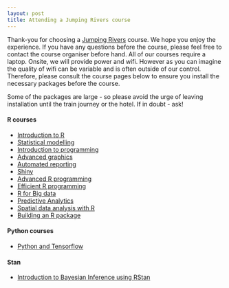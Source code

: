 ```yaml
---
layout: post
title: Attending a Jumping Rivers course
---
```


Thank-you for choosing a [Jumping Rivers](https://jumpingrivers.com) course. 
We hope you enjoy the experience.
If you have any questions before the course, please feel free 
to contact the course organiser before hand. All of our courses
require a laptop. Onsite, we will provide power and wifi. However as you can
imagine the quality of wifi can be variable and is often outside of our control. 
Therefore, please consult the course
pages below to ensure you install the necessary packages before the course. 

Some of the packages are large - so please avoid the urge of leaving installation
until the train journey or the hotel. If in doubt - ask!

#### R courses

  * [Introduction to R](introduction/)
  * [Statistical modelling](statistical-modelling/)
  * [Introduction to programming](intro-to-programming/)
  * [Advanced graphics](ggplot2/)
  * [Automated reporting](automated-reporting/)
  * [Shiny](shiny/)
  * [Advanced R programming](adv-r-prog/)
  * [Efficient R programming](efficient-r-programming)
  * [R for Big data](r-for-big-data/)
  * [Predictive Analytics](predictive-analytics)
  * [Spatial data analysis with R](spatial/)
  * [Building an R package](package/)
  
#### Python courses

  * [Python and Tensorflow](tensorflow)
  
#### Stan

  * [Introduction to Bayesian Inference using RStan](rstan/)

